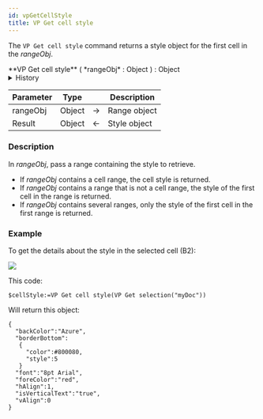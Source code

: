 ```yaml
---
id: vpGetCellStyle
title: VP Get cell style
---
```


The `VP Get cell style` command <!-- REF _command_.VP_Get_cell_style.Summary -->returns a style object for the first cell in the *rangeObj*<!-- END REF -->. 


<!-- REF _command_.VP_Get_cell_style.Syntax -->**VP Get cell style** (  *rangeObj* : Object ) : Object<!-- END REF -->  

<details><summary>History</summary>
|Version|Changes|
|---|---|
|v17 R6|Added|
</details>

<!-- REF _command_.VP_Get_cell_style.Params -->

|Parameter|Type| |Description|
|---|---|---|---|
|rangeObj  |Object|->|Range object|
|Result  |Object|<-|Style object|
<!-- END REF -->  

### Description

In *rangeObj*, pass a range containing the style to retrieve. 

*	If *rangeObj* contains a cell range, the cell style is returned.
*	If *rangeObj* contains a range that is not a cell range, the style of the first cell in the range is returned.
*	If *rangeObj* contains several ranges, only the style of the first cell in the first range is returned.


### Example 

To get the details about the style in the selected cell (B2): 

![](assets/en/ViewPro/cmd_vpGetCellStyle.PNG)

This code:

```4d
$cellStyle:=VP Get cell style(VP Get selection("myDoc"))
```

Will return this object:

```4d
{
  "backColor":"Azure",
  "borderBottom":
   {
     "color":#800080,
     "style":5
   }
  "font":"8pt Arial",
  "foreColor":"red",
  "hAlign":1,
  "isVerticalText":"true",
  "vAlign":0
}
```